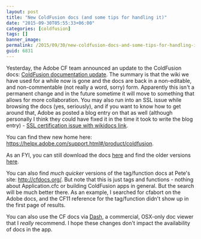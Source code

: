 ```yaml
---
layout: post
title: "New ColdFusion docs (and some tips for handling it)"
date: "2015-09-30T05:55:33+06:00"
categories: [coldfusion]
tags: []
banner_image: 
permalink: /2015/09/30/new-coldfusion-docs-and-some-tips-for-handling-it
guid: 6831
---
```


Yesterday, the Adobe CF team announced an update to the ColdFusion docs: <a href="http://blogs.coldfusion.com/post.cfm/coldfusion-documentation-update#comments">ColdFusion documentation update</a>. The summary is that the wiki we have used for a while now is gone and the docs are back in a non-editable, and non-commentable (not really a word, sorry) form. Apparently this isn't a permanent change and in the future sometime it will move to something that allows for more collaboration. You may also run into an SSL issue while browsing the docs (yes, seriously), and if you want to know how to get around that, Adobe as posted a blog entry on that as well (although personally I think they could have fixed it in the time it took to write the blog entry) - <a href="http://blogs.coldfusion.com/post.cfm/ssl-certification-issue-with-wikidocs-link">SSL certification issue with wikidocs link</a>.

You can find thew new home here: <a href="https://helpx.adobe.com/support.html#/product/coldfusion">https://helpx.adobe.com/support.html#/product/coldfusion</a>. 

<!--more-->

As an FYI, you can still download the docs <a href="https://helpx.adobe.com/coldfusion/home.html">here</a> and find the older versions <a href="https://helpx.adobe.com/coldfusion/archive.html">here</a>. 

You can also find <i>much quicker</i> versions of the tag/function docs at Pete's site: <a href="http://cfdocs.org/">http://cfdocs.org/</a>. But note that this is just tags and functions - nothing about Application.cfc or building ColdFusion apps in general. But the search will be much better there. As an example, I searched for cfabort on the Adobe docs, and the CF11 reference for the tag/function didn't show up in the first page of results. 

You can also use the CF docs via <a href="https://kapeli.com/dash">Dash</a>, a commercial, OSX-only doc viewer that I <i>really</i> recommend. I hope these changes don't impact the availability of docs in the app.